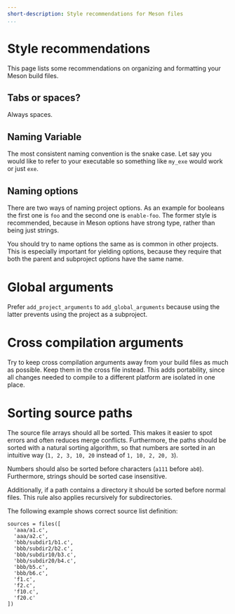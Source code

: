 ```yaml
---
short-description: Style recommendations for Meson files
...
```


# Style recommendations

This page lists some recommendations on organizing and formatting your
Meson build files.

## Tabs or spaces?

Always spaces.

## Naming Variable

The most consistent naming convention is the snake case. Let say you would
like to refer to your executable so something like `my_exe` would work or
just `exe`.

## Naming options

There are two ways of naming project options. As an example for
booleans the first one is `foo` and the second one is
`enable-foo`. The former style is recommended, because in Meson
options have strong type, rather than being just strings.

You should try to name options the same as is common in other
projects. This is especially important for yielding options, because
they require that both the parent and subproject options have the same
name.

# Global arguments

Prefer `add_project_arguments` to `add_global_arguments` because using
the latter prevents using the project as a subproject.

# Cross compilation arguments

Try to keep cross compilation arguments away from your build files as
much as possible. Keep them in the cross file instead. This adds
portability, since all changes needed to compile to a different
platform are isolated in one place.

# Sorting source paths

The source file arrays should all be sorted. This makes it easier to spot
errors and often reduces merge conflicts. Furthermore, the paths should be
sorted with a natural sorting algorithm, so that numbers are sorted in an
intuitive way (`1, 2, 3, 10, 20` instead of `1, 10, 2, 20, 3`).

Numbers should also be sorted before characters (`a111` before `ab0`).
Furthermore, strings should be sorted case insensitive.

Additionally, if a path contains a directory it should be sorted before
normal files. This rule also applies recursively for subdirectories.

The following example shows correct source list definition:

```meson
sources = files([
  'aaa/a1.c',
  'aaa/a2.c',
  'bbb/subdir1/b1.c',
  'bbb/subdir2/b2.c',
  'bbb/subdir10/b3.c',
  'bbb/subdir20/b4.c',
  'bbb/b5.c',
  'bbb/b6.c',
  'f1.c',
  'f2.c',
  'f10.c',
  'f20.c'
])
```
